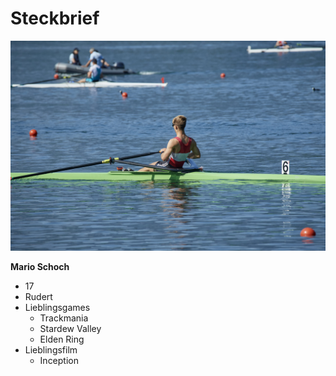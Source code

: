 # Steckbrief

![Ruderboot](/docs/Images/ND59015-scaled.jpg)

**Mario Schoch**
- 17
- Rudert
- Lieblingsgames
    - Trackmania
    - Stardew Valley
    - Elden Ring
- Lieblingsfilm
    - Inception